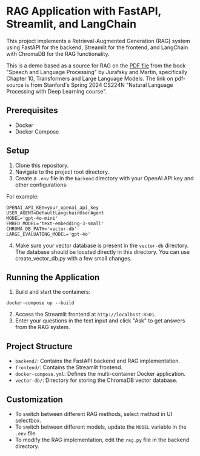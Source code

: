 # RAG Application with FastAPI, Streamlit, and LangChain

This project implements a Retrieval-Augmented Generation (RAG) system using FastAPI for the backend, Streamlit for the frontend, and LangChain with ChromaDB for the RAG functionality.

This is a demo based as a source for RAG on the [PDF file](https://web.stanford.edu/~jurafsky/slpdraft/10.pdf) from the book "Speech and Language Processing" by Jurafsky and Martin, 
specifically Chapter 10, Transformers and Large Language Models. 
The link on pdf-source is from Stanford's Spring 2024 CS224N "Natural Language Processing with Deep Learning course". 


## Prerequisites

- Docker
- Docker Compose

## Setup

1. Clone this repository.
2. Navigate to the project root directory.
3. Create a `.env` file in the `backend` directory with your OpenAI API key and other configurations:

For example:
```
OPENAI_API_KEY=your_openai_api_key
USER_AGENT=DefaultLangchainUserAgent
MODEL='gpt-4o-mini'
EMBED_MODEL='text-embedding-3-small'
CHROMA_DB_PATH='vector-db'
LARGE_EVALUATING_MODEL='gpt-4o'
```

4. Make sure your vector database is present in the `vector-db` directory.
The database should be located directly in this directory.
You can use create_vector_db.py with a few small changes.

## Running the Application

1. Build and start the containers:

```
docker-compose up --build
```

2. Access the Streamlit frontend at `http://localhost:8501`.
3. Enter your questions in the text input and click "Ask" to get answers from the RAG system.

## Project Structure

- `backend/`: Contains the FastAPI backend and RAG implementation.
- `frontend/`: Contains the Streamlit frontend.
- `docker-compose.yml`: Defines the multi-container Docker application.
- `vector-db/`: Directory for storing the ChromaDB vector database.

## Customization
- To switch between different RAG methods, select method in UI selectbox.
- To switch between different models, update the `MODEL` variable in the `.env` file.
- To modify the RAG implementation, edit the `rag.py` file in the backend directory.
